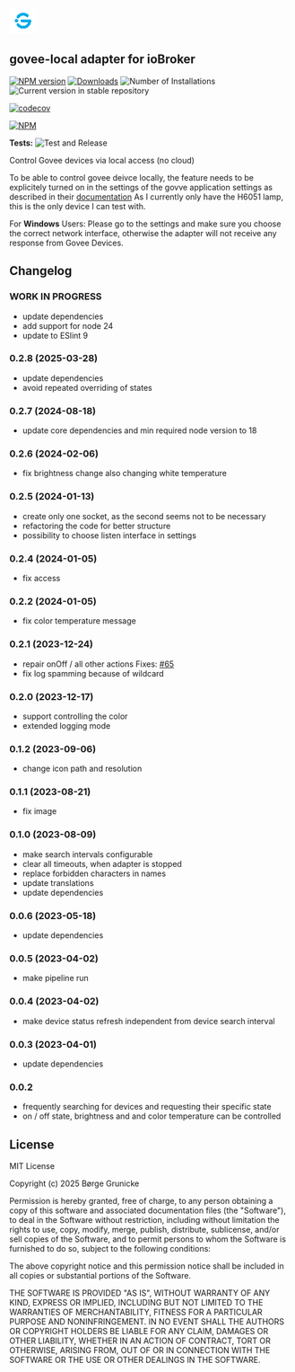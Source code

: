 ![Logo](admin/govee-local.png)

## govee-local adapter for ioBroker

[![NPM version](https://img.shields.io/npm/v/iobroker.govee-local.svg)](https://www.npmjs.com/package/iobroker.govee-local)
[![Downloads](https://img.shields.io/npm/dm/iobroker.govee-local.svg)](https://www.npmjs.com/package/iobroker.govee-local)
![Number of Installations](https://iobroker.live/badges/govee-local-installed.svg)
![Current version in stable repository](https://iobroker.live/badges/govee-local-stable.svg)

[![codecov](https://codecov.io/gh/boergegrunicke/ioBroker.govee-local/branch/main/graph/badge.svg)](https://codecov.io/gh/boergegrunicke/ioBroker.govee-local)

[![NPM](https://nodei.co/npm/iobroker.govee-local.png?downloads=true)](https://nodei.co/npm/iobroker.govee-local/)

**Tests:** ![Test and Release](https://github.com/boergegrunicke/ioBroker.govee-local/workflows/Test%20and%20Release/badge.svg)

Control Govee devices via local access (no cloud)

To be able to control govee deivce locally, the feature needs to be explicitely turned on in the settings of the govve application settings as described in their [documentation](<https://app-h5.govee.com/user-manual/wlan-guide#:~:text=Supported%20Product%20Models%20(continually%20updated)>)
As I currently only have the H6051 lamp, this is the only device I can test with.

For **Windows** Users: Please go to the settings and make sure you choose the correct network interface, otherwise the adapter will not receive any response from Govee Devices.

## Changelog

<!--
	Placeholder for the next version (at the beginning of the line):
	### **WORK IN PROGRESS**
-->

### **WORK IN PROGRESS**

- update dependencies
- add support for node 24
- update to ESlint 9

### 0.2.8 (2025-03-28)

-   update dependencies
-   avoid repeated overriding of states

### 0.2.7 (2024-08-18)

-   update core dependencies and min required node version to 18

### 0.2.6 (2024-02-06)

-   fix brightness change also changing white temperature

### 0.2.5 (2024-01-13)

-   create only one socket, as the second seems not to be necessary
-   refactoring the code for better structure
-   possibility to choose listen interface in settings

### 0.2.4 (2024-01-05)

-   fix access

### 0.2.2 (2024-01-05)

-   fix color temperature message

### 0.2.1 (2023-12-24)

-   repair onOff / all other actions Fixes: [#65](https://github.com/boergegrunicke/ioBroker.govee-local/issues/65)
-   fix log spamming because of wildcard

### 0.2.0 (2023-12-17)

-   support controlling the color
-   extended logging mode

### 0.1.2 (2023-09-06)

-   change icon path and resolution

### 0.1.1 (2023-08-21)

-   fix image

### 0.1.0 (2023-08-09)

-   make search intervals configurable
-   clear all timeouts, when adapter is stopped
-   replace forbidden characters in names
-   update translations
-   update dependencies

### 0.0.6 (2023-05-18)

-   update dependencies

### 0.0.5 (2023-04-02)

-   make pipeline run

### 0.0.4 (2023-04-02)

-   make device status refresh independent from device search interval

### 0.0.3 (2023-04-01)

-   update dependencies

### 0.0.2

-   frequently searching for devices and requesting their specific state
-   on / off state, brightness and and color temperature can be controlled

## License

MIT License

Copyright (c) 2025 Børge Grunicke

Permission is hereby granted, free of charge, to any person obtaining a copy
of this software and associated documentation files (the "Software"), to deal
in the Software without restriction, including without limitation the rights
to use, copy, modify, merge, publish, distribute, sublicense, and/or sell
copies of the Software, and to permit persons to whom the Software is
furnished to do so, subject to the following conditions:

The above copyright notice and this permission notice shall be included in all
copies or substantial portions of the Software.

THE SOFTWARE IS PROVIDED "AS IS", WITHOUT WARRANTY OF ANY KIND, EXPRESS OR
IMPLIED, INCLUDING BUT NOT LIMITED TO THE WARRANTIES OF MERCHANTABILITY,
FITNESS FOR A PARTICULAR PURPOSE AND NONINFRINGEMENT. IN NO EVENT SHALL THE
AUTHORS OR COPYRIGHT HOLDERS BE LIABLE FOR ANY CLAIM, DAMAGES OR OTHER
LIABILITY, WHETHER IN AN ACTION OF CONTRACT, TORT OR OTHERWISE, ARISING FROM,
OUT OF OR IN CONNECTION WITH THE SOFTWARE OR THE USE OR OTHER DEALINGS IN THE
SOFTWARE.
